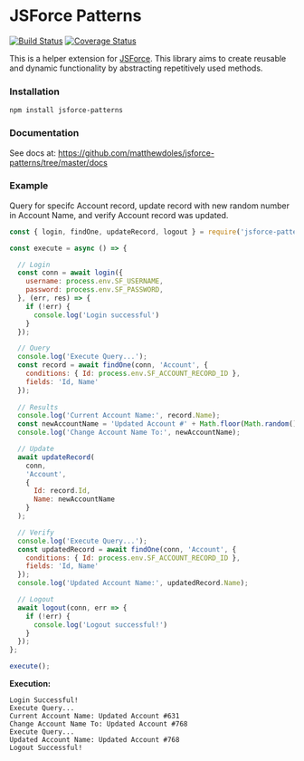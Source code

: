 # JSForce Patterns
[![Build Status](https://travis-ci.com/matthewdoles/jsforce-patterns.svg?branch=master)](https://travis-ci.com/matthewdoles/jsforce-patterns) [![Coverage Status](https://coveralls.io/repos/github/matthewdoles/jsforce-patterns/badge.svg?branch=master)](https://coveralls.io/github/matthewdoles/jsforce-patterns?branch=master)

This is a helper extension for [JSForce](https://jsforce.github.io/start/). This library aims to create reusable and dynamic functionality by abstracting repetitively used methods.

### Installation
```
npm install jsforce-patterns
```

### Documentation
See docs at: https://github.com/matthewdoles/jsforce-patterns/tree/master/docs

### Example
Query for specifc Account record, update record with new random number in Account Name, and verify Account record was updated.

```javascript
const { login, findOne, updateRecord, logout } = require('jsforce-patterns');

const execute = async () => {

  // Login
  const conn = await login({ 
    username: process.env.SF_USERNAME, 
    password: process.env.SF_PASSWORD, 
  }, (err, res) => {
    if (!err) {
      console.log('Login successful')
    }
  });

  // Query
  console.log('Execute Query...');
  const record = await findOne(conn, 'Account', {
    conditions: { Id: process.env.SF_ACCOUNT_RECORD_ID },
    fields: 'Id, Name'
  });
  
  // Results
  console.log('Current Account Name:', record.Name);
  const newAccountName = 'Updated Account #' + Math.floor(Math.random() * 1000);
  console.log('Change Account Name To:', newAccountName);

  // Update
  await updateRecord(
    conn,
    'Account',
    {
      Id: record.Id,
      Name: newAccountName
    }
  );

  // Verify
  console.log('Execute Query...');
  const updatedRecord = await findOne(conn, 'Account', {
    conditions: { Id: process.env.SF_ACCOUNT_RECORD_ID },
    fields: 'Id, Name'
  });
  console.log('Updated Account Name:', updatedRecord.Name);

  // Logout
  await logout(conn, err => {
    if (!err) {
      console.log('Logout successful!')
    }
  });
};

execute();
```

<b>Execution:</b>
```
Login Successful!
Execute Query...
Current Account Name: Updated Account #631
Change Account Name To: Updated Account #768
Execute Query...
Updated Account Name: Updated Account #768
Logout Successful!
```